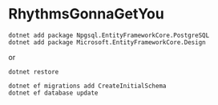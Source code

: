# RhythmsGonnaGetYou

```
dotnet add package Npgsql.EntityFrameworkCore.PostgreSQL
dotnet add package Microsoft.EntityFrameworkCore.Design
```

or

```
dotnet restore
```

```
dotnet ef migrations add CreateInitialSchema
dotnet ef database update
```
